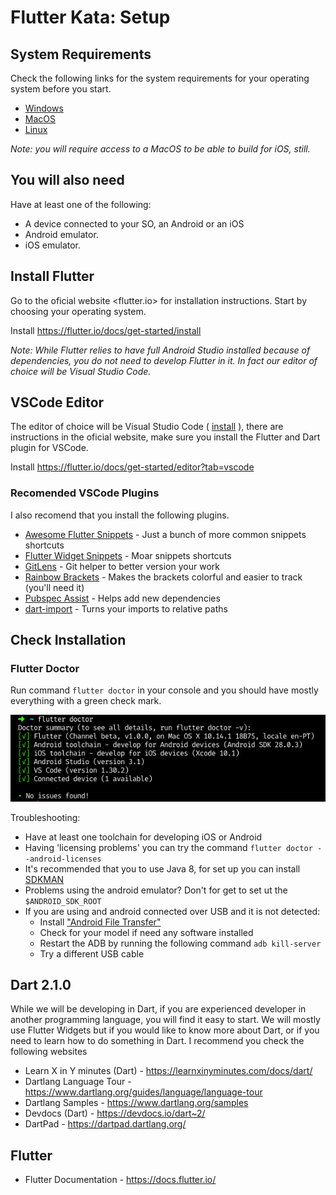 # Flutter Kata: Setup

## System Requirements

Check the following links for the system requirements for your operating system before you start.

- [Windows](https://flutter.io/docs/get-started/install/macos#android-setup)
- [MacOS](https://flutter.io/docs/get-started/install/macos#system-requirements)
- [Linux](https://flutter.io/docs/get-started/install/linux#system-requirements)

*Note: you will require access to a MacOS to be able to build for iOS, still.*

## You will also need

Have at least one of the following:

- A device connected to your SO, an Android or an iOS
- Android emulator.
- iOS emulator.

## Install Flutter

Go to the oficial website <flutter.io> for installation instructions. Start by choosing your operating system.

Install <https://flutter.io/docs/get-started/install>

*Note: While Flutter relies to have full Android Studio installed because of dependencies, you do not need to develop Flutter in it. In fact our editor of choice will be Visual Studio Code.*

## VSCode Editor

The editor of choice will be Visual Studio Code ( [install](https://code.visualstudio.com/) ), there are instructions in the oficial website, make sure you install the Flutter and Dart plugin for VSCode.

Install <https://flutter.io/docs/get-started/editor?tab=vscode>

### Recomended VSCode Plugins

I also recomend that you install the following plugins.

- [Awesome Flutter Snippets](https://marketplace.visualstudio.com/items?itemName=Nash.awesome-flutter-snippets) - Just a bunch of more common snippets shortcuts
- [Flutter Widget Snippets](https://marketplace.visualstudio.com/items?itemName=alexisvt.flutter-snippets) - Moar snippets shortcuts
- [GitLens](https://marketplace.visualstudio.com/items?itemName=eamodio.gitlens) - Git helper to better version your work
- [Rainbow Brackets](https://marketplace.visualstudio.com/items?itemName=2gua.rainbow-brackets) - Makes the brackets colorful and easier to track (you'll need it)
- [Pubspec Assist](https://marketplace.visualstudio.com/items?itemName=jeroen-meijer.pubspec-assist) - Helps add new dependencies
- [dart-import](https://marketplace.visualstudio.com/items?itemName=luanpotter.dart-import) - Turns your imports to relative paths

## Check Installation

### Flutter Doctor

Run command ```flutter doctor``` in your console and you should have mostly everything with a green check mark.

![Flutter Doctor](images/flutter_doctor_okay.png)

Troubleshooting:

- Have at least one toolchain for developing iOS or Android
- Having 'licensing problems' you can try the command ```flutter doctor --android-licenses```
- It's recommended that you to use Java 8, for set up you can install [SDKMAN](https://sdkman.io/)
- Problems using the android emulator? Don't for get to set ut the ```$ANDROID_SDK_ROOT```
- If you are using and android connected over USB and it is not detected:
  - Install ["Android File Transfer"](https://www.android.com/filetransfer/)
  - Check for your model if need any software installed
  - Restart the ADB by running the following command ```adb kill-server```
  - Try a different USB cable

## Dart 2.1.0

While we will be developing in Dart, if you are experienced developer in another programming language, you will find it easy to start. We will mostly use Flutter Widgets but if you would like to know more about Dart, or if you need to learn how to do something in Dart. I recommend you check the following websites

- Learn X in Y minutes (Dart) - <https://learnxinyminutes.com/docs/dart/>
- Dartlang Language Tour - <https://www.dartlang.org/guides/language/language-tour>
- Dartlang Samples - <https://www.dartlang.org/samples>
- Devdocs (Dart) - <https://devdocs.io/dart~2/>
- DartPad - <https://dartpad.dartlang.org/>

## Flutter

- Flutter Documentation - <https://docs.flutter.io/>